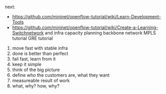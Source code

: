 next: 
- https://github.com/mininet/openflow-tutorial/wiki/Learn-Development-Tools
- https://github.com/mininet/openflow-tutorial/wiki/Create-a-Learning-Switchnetwork and infra capacity planning
backbone network
MPLS tutorial
GRE tutorial

1. move fast with stable infra
2. done is better than perfect
3. fail fast, learn from it
4. keep it simple
5. think of the big picture
6. define who the customers are, what they want
7. measureable result of work
8. what, why? how, why?


